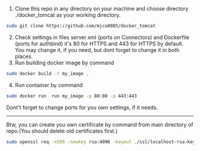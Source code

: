 1) Clone this repo in any directory on your machine and choose directory ./docker_tomcat as your working directory.
```bash
sudo git clone https://github.com/mjco0085/docker_tomcat
```
2) Check settings in files server.xml (ports on Connectors) and Dockerfile (ports for authbind) 
it's 80 for HTTPS and 443 for HTTPS by default. You may change it, if you need, but dont forget to change it in both places.
3) Run building docker image by command
```bash
sudo docker build -t my_image .
```
4) Run container by command
```bash
sudo docker run  run my_image -p 80:80 -p 443:443
```
Dont't forget to change ports for you own settings, if it needs.
___________________
Btw, you can create you own certificate by command from main directory of repo.(You should delete old certificates first.)
```bash
sudo openssl req -x509 -newkey rsa:4096 -keyout ./ssl/localhost-rsa-key.pem -out ./ssl/localhost-rsa-cert.pem -days 36500
```
